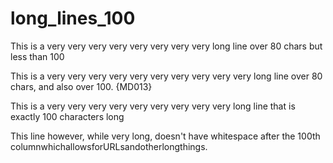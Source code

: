 # long_lines_100

This is a very very very very very very very very long line over 80 chars but less than 100

This is a very very very very very very very very very very long line over 80 chars, and also over 100. {MD013}

This is a very very very very very very very very very long line that is exactly 100 characters long

This line however, while very long, doesn't have whitespace after the 100th columnwhichallowsforURLsandotherlongthings.

<!-- markdownlint-configure-file {
  "MD013": {
    "line_length": 100
  }
} -->
